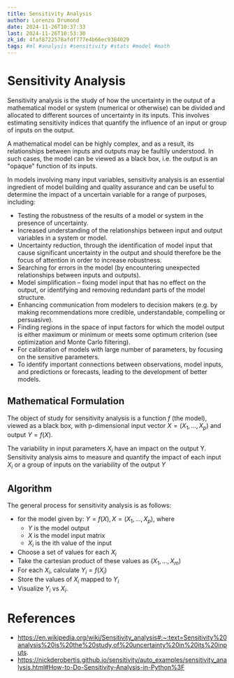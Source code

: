 ```yaml
---
title: Sensitivity Analysis
author: Lorenzo Drumond
date: 2024-11-26T10:37:33
last: 2024-11-26T10:53:30
zk_id: 4faf8722578afdf777e4b66ec9384029
tags: #ml #analysis #sensitivity #stats #model #math
---
```



# Sensitivity Analysis

Sensitivity analysis is the study of how the uncertainty in the output of a mathematical model or system (numerical or otherwise) can be divided and allocated to different sources of uncertainty in its inputs. This involves estimating sensitivity indices that quantify the influence of an input or group of inputs on the output.

A mathematical model can be highly complex, and as a result, its relationships between inputs and outputs may be faultily understood. In such cases, the model can be viewed as a black box, i.e. the output is an "opaque" function of its inputs.

In models involving many input variables, sensitivity analysis is an essential ingredient of model building and quality assurance and can be useful to determine the impact of a uncertain variable for a range of purposes, including:

- Testing the robustness of the results of a model or system in the presence of uncertainty.
- Increased understanding of the relationships between input and output variables in a system or model.
- Uncertainty reduction, through the identification of model input that cause significant uncertainty in the output and should therefore be the focus of attention in order to increase robustness.
- Searching for errors in the model (by encountering unexpected relationships between inputs and outputs).
- Model simplification – fixing model input that has no effect on the output, or identifying and removing redundant parts of the model structure.
- Enhancing communication from modelers to decision makers (e.g. by making recommendations more credible, understandable, compelling or persuasive).
- Finding regions in the space of input factors for which the model output is either maximum or minimum or meets some optimum criterion (see optimization and Monte Carlo filtering).
- For calibration of models with large number of parameters, by focusing on the sensitive parameters.
- To identify important connections between observations, model inputs, and predictions or forecasts, leading to the development of better models.

## Mathematical Formulation

The object of study for sensitivity analysis is a function $f$ (the model), viewed as a black box, with p-dimensional input vector $X=(X_1, ..., X_p)$ and output $Y = f(X)$.

The variability in input parameters $X_i$ have an impact on the output Y. Sensitivity analysis aims to measure and quantify the impact of each input $X_i$ or a group of inputs on the variability of the output $Y$

## Algorithm

The general process for sensitivity analysis is as follows:

- for the model given by: $Y = f(X), X=(X_1, ..., X_p)$, where
  - $Y$ is the model output
  - $X$ is the model input matrix
  - $X_i$ is the ith value of the input
- Choose a set of values for each $X_i$
- Take the cartesian product of these values as $(X_1, ..., X_m)$
- For each $X_i$, calculate $Y_i = f(X_i)$
- Store the values of $X_i$ mapped to $Y_i$
- Visualize $Y_i$ vs $X_i$.

# References

- https://en.wikipedia.org/wiki/Sensitivity_analysis#:~:text=Sensitivity%20analysis%20is%20the%20study,of%20uncertainty%20in%20its%20inputs.
- https://nickderobertis.github.io/sensitivity/auto_examples/sensitivity_analysis.html#How-to-Do-Sensitivity-Analysis-in-Python%3F
